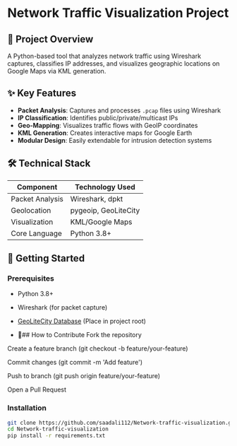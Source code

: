 # Network Traffic Visualization Project


## 📌 Project Overview
A Python-based tool that analyzes network traffic using Wireshark captures, classifies IP addresses, and visualizes geographic locations on Google Maps via KML generation.

## ✨ Key Features
- **Packet Analysis**: Captures and processes `.pcap` files using Wireshark
- **IP Classification**: Identifies public/private/multicast IPs
- **Geo-Mapping**: Visualizes traffic flows with GeoIP coordinates
- **KML Generation**: Creates interactive maps for Google Earth
- **Modular Design**: Easily extendable for intrusion detection systems

## 🛠️ Technical Stack
| Component       | Technology Used          |
|-----------------|--------------------------|
| Packet Analysis | Wireshark, dpkt          |
| Geolocation     | pygeoip, GeoLiteCity     |
| Visualization   | KML/Google Maps          |
| Core Language   | Python 3.8+              |

## 🚀 Getting Started

### Prerequisites
- Python 3.8+
- Wireshark (for packet capture)
- [GeoLiteCity Database](https://dev.maxmind.com/geoip/geolite2-free-geolocation-data) (Place in project root)

- 🤝## How to Contribute
Fork the repository

Create a feature branch (git checkout -b feature/your-feature)

Commit changes (git commit -m 'Add feature')

Push to branch (git push origin feature/your-feature)

Open a Pull Request

### Installation
```bash
git clone https://github.com/saadali112/Network-traffic-visualization.git
cd Network-traffic-visualization
pip install -r requirements.txt




